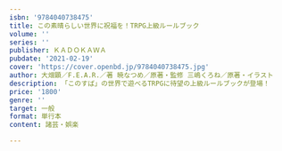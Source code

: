 ```yaml
---
isbn: '9784040738475'
title: この素晴らしい世界に祝福を！TRPG上級ルールブック
volume: ''
series: ''
publisher: ＫＡＤＯＫＡＷＡ
pubdate: '2021-02-19'
cover: 'https://cover.openbd.jp/9784040738475.jpg'
author: 大畑顕／F.E.A.R.／著 暁なつめ／原著・監修 三嶋くろね／原著・イラスト
description: 「このすば」の世界で遊べるTRPGに待望の上級ルールブックが登場！
price: '1800'
genre: ''
target: 一般
format: 単行本
content: 諸芸・娯楽

---
```

